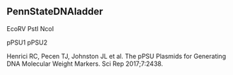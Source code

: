 ﻿## PennStateDNAladder

EcoRV
PstI
NcoI

pPSU1
pPSU2

Henrici RC, Pecen TJ, Johnston JL et al. The pPSU Plasmids for Generating DNA
Molecular Weight Markers. Sci Rep 2017;7:2438.

